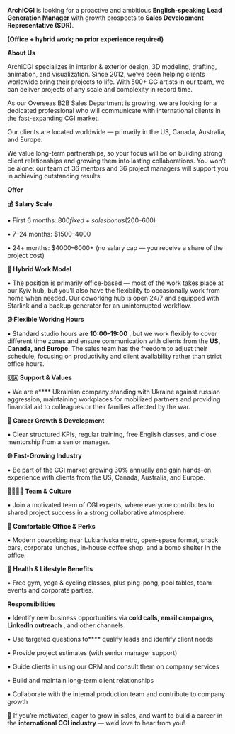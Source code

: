 **ArchiCGI** is looking for a proactive and ambitious **English-speaking Lead
Generation Manager** with growth prospects to **Sales Development
Representative (SDR)**.

**(Office + hybrid work; no prior experience required)**

**About Us**

ArchiCGI specializes in interior & exterior design, 3D modeling, drafting,
animation, and visualization. Since 2012, we’ve been helping clients worldwide
bring their projects to life. With 500+ CG artists in our team, we can deliver
projects of any scale and complexity in record time.

As our Overseas B2B Sales Department is growing, we are looking for a
dedicated professional who will communicate with international clients in the
fast-expanding CGI market.

Our clients are located worldwide — primarily in the US, Canada, Australia,
and Europe.

We value long-term partnerships, so your focus will be on building strong
client relationships and growing them into lasting collaborations. You won’t
be alone: our team of 36 mentors and 36 project managers will support you in
achieving outstanding results.

**Offer**

**💰 Salary Scale**

• First 6 months: $800 fixed + sales bonus ($200–600)

• 7–24 months: $1500–4000

• 24+ months: $4000–6000+ (no salary cap — you receive a share of the project
cost)

**🏢 Hybrid Work Model**

• The position is primarily office-based — most of the work takes place at our
Kyiv hub, but you’ll also have the flexibility to occasionally work from home
when needed. Our coworking hub is open 24/7 and equipped with Starlink and a
backup generator for an uninterrupted workflow.

**⏰ Flexible Working Hours**

• Standard studio hours are **10:00–19:00** , but we work flexibly to cover
different time zones and ensure communication with clients from the **US,
Canada, and Europe**. The sales team has the freedom to adjust their schedule,
focusing on productivity and client availability rather than strict office
hours.

**🇺🇦 Support & Values**

• We are a**** Ukrainian company standing with Ukraine against russian
aggression, maintaining workplaces for mobilized partners and providing
financial aid to colleagues or their families affected by the war.

**🚀 Career Growth & Development**

• Clear structured KPIs, regular training, free English classes, and close
mentorship from a senior manager.

**🌐 Fast-Growing Industry**

• Be part of the CGI market growing 30% annually and gain hands-on experience
with clients from the US, Canada, Australia, and Europe.

**👨‍👩‍👧‍👦 Team & Culture**

• Join a motivated team of CGI experts, where everyone contributes to shared
project success in a strong collaborative atmosphere.

**🏢 Comfortable Office & Perks**

• Modern coworking near Lukianivska metro, open-space format, snack bars,
corporate lunches, in-house coffee shop, and a bomb shelter in the office.

**💪 Health & Lifestyle Benefits**

• Free gym, yoga & cycling classes, plus ping-pong, pool tables, team events
and corporate parties.

**Responsibilities**

• Identify new business opportunities via **cold calls, email campaigns,
LinkedIn outreach** , and other channels

• Use targeted questions to**** qualify leads and identify client needs

• Provide project estimates (with senior manager support)

• Guide clients in using our CRM and consult them on company services

• Build and maintain long-term client relationships

• Collaborate with the internal production team and contribute to company
growth

📩 If you’re motivated, eager to grow in sales, and want to build a career in
the **international CGI industry** — we’d love to hear from you!